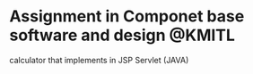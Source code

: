 # Assignment in Componet base software and design @KMITL
calculator that implements in JSP Servlet (JAVA)
